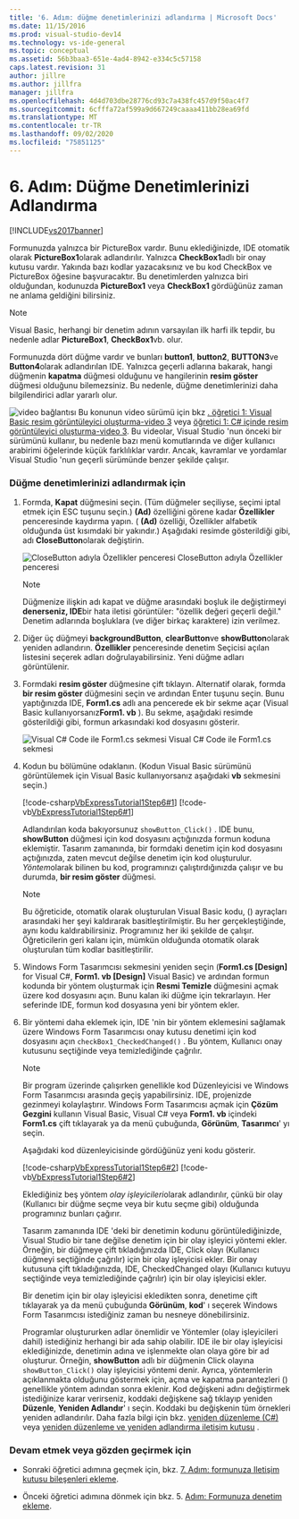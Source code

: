 ```yaml
---
title: '6. Adım: düğme denetimlerinizi adlandırma | Microsoft Docs'
ms.date: 11/15/2016
ms.prod: visual-studio-dev14
ms.technology: vs-ide-general
ms.topic: conceptual
ms.assetid: 56b3baa3-651e-4ad4-8942-e334c5c57158
caps.latest.revision: 31
author: jillre
ms.author: jillfra
manager: jillfra
ms.openlocfilehash: 4d4d703dbe28776cd93c7a438fc457d9f50ac4f7
ms.sourcegitcommit: 6cfffa72af599a9d667249caaaa411bb28ea69fd
ms.translationtype: MT
ms.contentlocale: tr-TR
ms.lasthandoff: 09/02/2020
ms.locfileid: "75851125"
---
```

# <a name="step-6-name-your-button-controls"></a>6. Adım: Düğme Denetimlerinizi Adlandırma
[!INCLUDE[vs2017banner](../includes/vs2017banner.md)]

Formunuzda yalnızca bir PictureBox vardır. Bunu eklediğinizde, IDE otomatik olarak **PictureBox1**olarak adlandırılır. Yalnızca **CheckBox1**adlı bir onay kutusu vardır. Yakında bazı kodlar yazacaksınız ve bu kod CheckBox ve PictureBox öğesine başvuracaktır. Bu denetimlerden yalnızca biri olduğundan, kodunuzda **PictureBox1** veya **CheckBox1** gördüğünüz zaman ne anlama geldiğini bilirsiniz.

> [!NOTE]
> Visual Basic, herhangi bir denetim adının varsayılan ilk harfi ilk tepdir, bu nedenle adlar **PictureBox1**, **CheckBox1**vb. olur.

 Formunuzda dört düğme vardır ve bunları **button1**, **button2**, **BUTTON3**ve **Button4**olarak adlandırılan IDE. Yalnızca geçerli adlarına bakarak, hangi düğmenin **kapatma** düğmesi olduğunu ve hangilerinin **resim göster** düğmesi olduğunu bilemezsiniz. Bu nedenle, düğme denetimlerinizi daha bilgilendirici adlar yararlı olur.

 ![video bağlantısı](../data-tools/media/playvideo.gif "PlayVideo") Bu konunun video sürümü için bkz [. öğretici 1: Visual Basic resim görüntüleyici oluşturma-video 3](https://msdn.microsoft.com/vbasic/gg315354.aspx) veya [öğretici 1: C# içinde resim görüntüleyici oluşturma-video 3](https://msdn.microsoft.com/vcsharp/gg278411.aspx). Bu videolar, Visual Studio 'nun önceki bir sürümünü kullanır, bu nedenle bazı menü komutlarında ve diğer kullanıcı arabirimi öğelerinde küçük farklılıklar vardır. Ancak, kavramlar ve yordamlar Visual Studio 'nun geçerli sürümünde benzer şekilde çalışır.

### <a name="to-name-your-button-controls"></a>Düğme denetimlerinizi adlandırmak için

1. Formda, **Kapat** düğmesini seçin. (Tüm düğmeler seçiliyse, seçimi iptal etmek için ESC tuşunu seçin.) **(Ad)** özelliğini görene kadar **Özellikler** penceresinde kaydırma yapın. ( **(Ad)** özelliği, Özellikler alfabetik olduğunda üst kısımdaki bir yakındır.) Aşağıdaki resimde gösterildiği gibi, adı **CloseButton**olarak değiştirin.

     ![CloseButton adıyla Özellikler penceresi](../ide/media/express-setnameproperty.png "Express_SetNameProperty") CloseButton adıyla Özellikler penceresi

    > [!NOTE]
    > Düğmenize ilişkin adı kapat ve düğme arasındaki boşluk ile değiştirmeyi **denerseniz, IDE**bir hata iletisi görüntüler: "özellik değeri geçerli değil." Denetim adlarında boşluklara (ve diğer birkaç karaktere) izin verilmez.

2. Diğer üç düğmeyi **backgroundButton**, **clearButton**ve **showButton**olarak yeniden adlandırın. **Özellikler** penceresinde denetim Seçicisi açılan listesini seçerek adları doğrulayabilirsiniz. Yeni düğme adları görüntülenir.

3. Formdaki **resim göster** düğmesine çift tıklayın. Alternatif olarak, formda **bir resim göster** düğmesini seçin ve ardından Enter tuşunu seçin. Bunu yaptığınızda IDE, **Form1.cs** adlı ana pencerede ek bir sekme açar (Visual Basic kullanıyorsanız**Form1. vb** ). Bu sekme, aşağıdaki resimde gösterildiği gibi, formun arkasındaki kod dosyasını gösterir.

     ![Visual C&#35; Code ile Form1.cs sekmesi](../ide/media/express-showbuttoncode.png "Express_ShowButtonCode") Visual C# Code ile Form1.cs sekmesi

4. Kodun bu bölümüne odaklanın. (Kodun Visual Basic sürümünü görüntülemek için Visual Basic kullanıyorsanız aşağıdaki **vb** sekmesini seçin.)

     [!code-csharp[VbExpressTutorial1Step6#1](../snippets/csharp/VS_Snippets_VBCSharp/vbexpresstutorial1step6/cs/form1.cs#1)]
     [!code-vb[VbExpressTutorial1Step6#1](../snippets/visualbasic/VS_Snippets_VBCSharp/vbexpresstutorial1step6/vb/form1.vb#1)]

     Adlandırılan koda bakıyorsunuz `showButton_Click()` . IDE bunu, **showButton** düğmesi için kod dosyasını açtığınızda formun koduna eklemiştir. Tasarım zamanında, bir formdaki denetim için kod dosyasını açtığınızda, zaten mevcut değilse denetim için kod oluşturulur. *Yöntem*olarak bilinen bu kod, programınızı çalıştırdığınızda çalışır ve bu durumda, **bir resim göster** düğmesi.

    > [!NOTE]
    > Bu öğreticide, otomatik olarak oluşturulan Visual Basic kodu, () ayraçları arasındaki her şeyi kaldırarak basitleştirilmiştir. Bu her gerçekleştiğinde, aynı kodu kaldırabilirsiniz. Programınız her iki şekilde de çalışır. Öğreticilerin geri kalanı için, mümkün olduğunda otomatik olarak oluşturulan tüm kodlar basitleştirilir.

5. Windows Form Tasarımcısı sekmesini yeniden seçin (**Form1.cs [Design]** for Visual C#, **Form1. vb [Design]** Visual Basic) ve ardından formun kodunda bir yöntem oluşturmak için **Resmi Temizle** düğmesini açmak üzere kod dosyasını açın. Bunu kalan iki düğme için tekrarlayın. Her seferinde IDE, formun kod dosyasına yeni bir yöntem ekler.

6. Bir yöntemi daha eklemek için, IDE 'nin bir yöntem eklemesini sağlamak üzere Windows Form Tasarımcısı onay kutusu denetimi için kod dosyasını açın `checkBox1_CheckedChanged()` . Bu yöntem, Kullanıcı onay kutusunu seçtiğinde veya temizlediğinde çağrılır.

    > [!NOTE]
    > Bir program üzerinde çalışırken genellikle kod Düzenleyicisi ve Windows Form Tasarımcısı arasında geçiş yapabilirsiniz. IDE, projenizde gezinmeyi kolaylaştırır. Windows Form Tasarımcısı açmak için **Çözüm Gezgini** kullanın Visual Basic, Visual C# veya **Form1. vb** içindeki **Form1.cs** çift tıklayarak ya da menü çubuğunda, **Görünüm**, **Tasarımcı**' yı seçin.

     Aşağıdaki kod düzenleyicisinde gördüğünüz yeni kodu gösterir.

     [!code-csharp[VbExpressTutorial1Step6#2](../snippets/csharp/VS_Snippets_VBCSharp/vbexpresstutorial1step6/cs/form1.cs#2)]
     [!code-vb[VbExpressTutorial1Step6#2](../snippets/visualbasic/VS_Snippets_VBCSharp/vbexpresstutorial1step6/vb/form1.vb#2)]

     Eklediğiniz beş yöntem *olay işleyicileri*olarak adlandırılır, çünkü bir olay (Kullanıcı bir düğme seçme veya bir kutu seçme gibi) olduğunda programınız bunları çağırır.

     Tasarım zamanında IDE 'deki bir denetimin kodunu görüntülediğinizde, Visual Studio bir tane değilse denetim için bir olay işleyici yöntemi ekler. Örneğin, bir düğmeye çift tıkladığınızda IDE, Click olayı (Kullanıcı düğmeyi seçtiğinde çağrılır) için bir olay işleyicisi ekler. Bir onay kutusuna çift tıkladığınızda, IDE, CheckedChanged olayı (Kullanıcı kutuyu seçtiğinde veya temizlediğinde çağrılır) için bir olay işleyicisi ekler.

     Bir denetim için bir olay işleyicisi ekledikten sonra, denetime çift tıklayarak ya da menü çubuğunda **Görünüm**, **kod**' ı seçerek Windows Form Tasarımcısı istediğiniz zaman bu nesneye dönebilirsiniz.

     Programlar oluştururken adlar önemlidir ve Yöntemler (olay işleyicileri dahil) istediğiniz herhangi bir ada sahip olabilir. IDE ile bir olay işleyicisi eklediğinizde, denetimin adına ve işlenmekte olan olaya göre bir ad oluşturur. Örneğin, **showButton** adlı bir düğmenin Click olayına `showButton_Click()` olay işleyicisi yöntemi denir. Ayrıca, yöntemlerin açıklanmakta olduğunu göstermek için, açma ve kapatma parantezleri () genellikle yöntem adından sonra eklenir. Kod değişkeni adını değiştirmek istediğinize karar verirseniz, koddaki değişkene sağ tıklayıp yeniden **Düzenle**, **Yeniden Adlandır**' ı seçin. Koddaki bu değişkenin tüm örnekleri yeniden adlandırılır. Daha fazla bilgi için bkz. [yeniden düzenleme (C#)](../csharp-ide/rename-refactoring-csharp.md) veya [yeniden düzenleme ve yeniden adlandırma iletişim kutusu](https://msdn.microsoft.com/library/001d2d81-9bb6-4e8e-ae3a-20c0daaa3959) .

### <a name="to-continue-or-review"></a>Devam etmek veya gözden geçirmek için

- Sonraki öğretici adımına geçmek için, bkz. [7. Adım: formunuza Iletişim kutusu bileşenleri ekleme](../ide/step-7-add-dialog-components-to-your-form.md).

- Önceki öğretici adımına dönmek için bkz. 5. [Adım: Formunuza denetim ekleme](../ide/step-5-add-controls-to-your-form.md).
